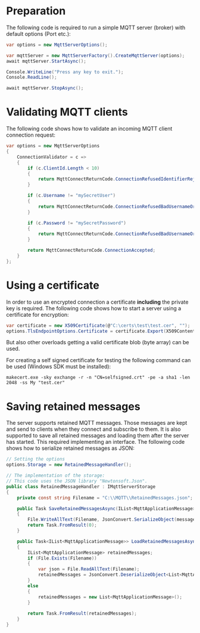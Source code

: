 # Preparation
The following code is required to run a simple MQTT server (broker) with default options (Port etc.):
```csharp
var options = new MqttServerOptions();

var mqttServer = new MqttServerFactory().CreateMqttServer(options);
await mqttServer.StartAsync();

Console.WriteLine("Press any key to exit.");
Console.ReadLine();

await mqttServer.StopAsync();
```

# Validating MQTT clients
The following code shows how to validate an incoming MQTT client connection request:
```csharp
var options = new MqttServerOptions
{
    ConnectionValidator = c =>
    {
        if (c.ClientId.Length < 10)
        {
            return MqttConnectReturnCode.ConnectionRefusedIdentifierRejected;
        }

        if (c.Username != "mySecretUser")
        {
            return MqttConnectReturnCode.ConnectionRefusedBadUsernameOrPassword;
        }

        if (c.Password != "mySecretPassword")
        {
            return MqttConnectReturnCode.ConnectionRefusedBadUsernameOrPassword;
        }

        return MqttConnectReturnCode.ConnectionAccepted;
    }
};
```

# Using a certificate
In order to use an encrypted connection a certificate __including__ the private key is required. The following code shows how to start a server using a certificate for encryption:
```csharp
var certificate = new X509Certificate(@"C:\certs\test\test.cer", "");
options.TlsEndpointOptions.Certificate = certificate.Export(X509ContentType.Cert);
```
But also other overloads getting a valid certificate blob (byte array) can be used.

For creating a self signed certificate for testing the following command can be used (Windows SDK must be installed):

`makecert.exe -sky exchange -r -n "CN=selfsigned.crt" -pe -a sha1 -len 2048 -ss My "test.cer"`

# Saving retained messages
The server supports retained MQTT messages. Those messages are kept and send to clients when they connect and subscribe to them. It is also supported to save all retained messages and loading them after the server has started. This required implementing an interface. The following code shows how to serialize retained messages as JSON:
```csharp
// Setting the options
options.Storage = new RetainedMessageHandler();

// The implementation of the storage:
// This code uses the JSON library "Newtonsoft.Json".
public class RetainedMessageHandler : IMqttServerStorage
{
    private const string Filename = "C:\\MQTT\\RetainedMessages.json";

    public Task SaveRetainedMessagesAsync(IList<MqttApplicationMessage> messages)
    {
        File.WriteAllText(Filename, JsonConvert.SerializeObject(messages));
        return Task.FromResult(0);
    }

    public Task<IList<MqttApplicationMessage>> LoadRetainedMessagesAsync()
    {
        IList<MqttApplicationMessage> retainedMessages;
        if (File.Exists(Filename))
        {
            var json = File.ReadAllText(Filename);
            retainedMessages = JsonConvert.DeserializeObject<List<MqttApplicationMessage>>(json);
        }
        else
        {
            retainedMessages = new List<MqttApplicationMessage>();
        }
            
        return Task.FromResult(retainedMessages);
    }
}
```